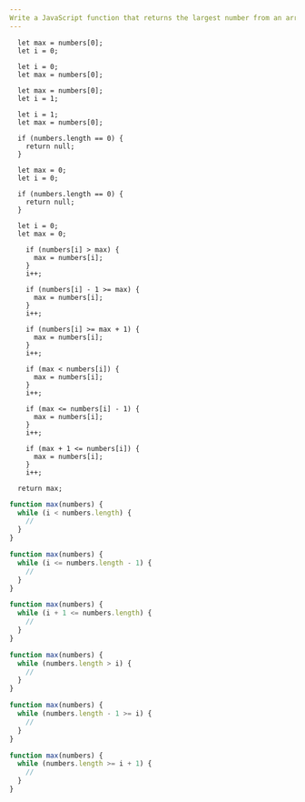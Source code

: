 ```yaml
---
Write a JavaScript function that returns the largest number from an array of numbers using a "while" loop.
---
```


```initial
  let max = numbers[0];
  let i = 0;
```

```initial
  let i = 0;
  let max = numbers[0];
```

```initial
  let max = numbers[0];
  let i = 1;
```

```initial
  let i = 1;
  let max = numbers[0];
```

```initial
  if (numbers.length == 0) {
    return null;
  }

  let max = 0;
  let i = 0;
```

```initial
  if (numbers.length == 0) {
    return null;
  }

  let i = 0;
  let max = 0;
```

```transformation
    if (numbers[i] > max) {
      max = numbers[i];
    }
    i++;
```

```transformation
    if (numbers[i] - 1 >= max) {
      max = numbers[i];
    }
    i++;
```

```transformation
    if (numbers[i] >= max + 1) {
      max = numbers[i];
    }
    i++;
```

```transformation
    if (max < numbers[i]) {
      max = numbers[i];
    }
    i++;
```

```transformation
    if (max <= numbers[i] - 1) {
      max = numbers[i];
    }
    i++;
```

```transformation
    if (max + 1 <= numbers[i]) {
      max = numbers[i];
    }
    i++;
```

```final
  return max;
```

```js
function max(numbers) {
  while (i < numbers.length) {
    //
  }
}
```

```js
function max(numbers) {
  while (i <= numbers.length - 1) {
    //
  }
}
```

```js
function max(numbers) {
  while (i + 1 <= numbers.length) {
    //
  }
}
```

```js
function max(numbers) {
  while (numbers.length > i) {
    //
  }
}
```

```js
function max(numbers) {
  while (numbers.length - 1 >= i) {
    //
  }
}
```

```js
function max(numbers) {
  while (numbers.length >= i + 1) {
    //
  }
}
```
